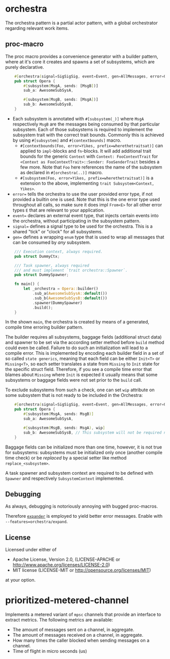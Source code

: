 # orchestra

The orchestra pattern is a partial actor pattern, with a global orchestrator regarding
relevant work items.

## proc-macro

The proc macro provides a convenience generator with a builder pattern,
where at it's core it creates and spawns a set of subsystems, which are purely
declarative.

```rust
    #[orchestra(signal=SigSigSig, event=Event, gen=AllMessages, error=OrchestraError)]
    pub struct Opera {
        #[subsystem(MsgA, sends: [MsgB])]
        sub_a: AwesomeSubSysA,

        #[subsystem(MsgB, sends: [MsgA])]
        sub_b: AwesomeSubSysB,
    }
```

* Each subsystem is annotated with `#[subsystem(_)]` where `MsgA` respectively `MsgB` are the messages
being consumed by that particular subsystem. Each of those subsystems is required to implement the subsystem
trait with the correct trait bounds. Commonly this is achieved
by using `#[subsystem]` and `#[contextbounds]` macro.
  * `#[contextbounds(Foo, error=Yikes, prefix=wherethetraitsat)]` can applied to `impl`-blocks and `fn`-blocks. It will add additional trait bounds for the generic `Context` with `Context: FooContextTrait` for `<Context as FooContextTrait>::Sender: FooSenderTrait` besides a few more. Note that `Foo` here references the name of the subsystem as declared in `#[orchestra(..)]` macro.
  * `#[subsystem(Foo, error=Yikes, prefix=wherethetraitsat)]` is a extension to the above, implementing `trait Subsystem<Context, Yikes>`.
* `error=` tells the orchestra to use the user provided
error type, if not provided a builtin one is used. Note that this is the one error type used throughout all calls, so make sure it does impl `From<E>` for all other error types `E` that are relevant to your application.
* `event=` declares an external event type, that injects certain events
into the orchestra, without participating in the subsystem pattern.
* `signal=` defines a signal type to be used for the orchestra. This is a shared "tick" or "clock" for all subsystems.
* `gen=` defines a wrapping `enum` type that is used to wrap all messages that can be consumed by _any_ subsystem.

```rust
    /// Execution context, always required.
    pub struct DummyCtx;

    /// Task spawner, always required
    /// and must implement `trait orchestra::Spawner`.
    pub struct DummySpawner;

    fn main() {
        let _orchestra = Opera::builder()
            .sub_a(AwesomeSubSysA::default())
            .sub_b(AwesomeSubSysB::default())
            .spawner(DummySpawner)
            .build();
    }
```

In the shown `main`, the orchestra is created by means of a generated, compile time erroring
builder pattern.

The builder requires all subsystems, baggage fields (additional struct data) and spawner to be
set via the according setter method before `build` method could even be called. Failure to do
such an initialization will lead to a compile error. This is implemented by encoding each
builder field in a set of so called `state generics`, meaning that each field can be either
`Init<T>` or `Missing<T>`, so each setter translates a state from `Missing` to `Init` state
for the specific struct field. Therefore, if you see a compile time error that blames about
`Missing` where `Init` is expected it usually means that some subsystems or baggage fields were
not set prior to the `build` call.

To exclude subsystems from such a check, one can set `wip` attribute on some subsystem that
is not ready to be included in the Orchestra:

```rust
    #[orchestra(signal=SigSigSig, event=Event, gen=AllMessages, error=OrchestraError)]
    pub struct Opera {
        #[subsystem(MsgA, sends: MsgB)]
        sub_a: AwesomeSubSysA,

        #[subsystem(MsgB, sends: MsgA), wip]
        sub_b: AwesomeSubSysB, // This subsystem will not be required nor allowed to be set
    }
```

Baggage fields can be initialized more than one time, however, it is not true for subsystems:
subsystems must be initialized only once (another compile time check) or be _replaced_ by
a special setter like method `replace_<subsystem>`.

A task spawner and subsystem context are required to be defined with `Spawner` and respectively `SubsystemContext` implemented.

## Debugging

As always, debugging is notoriously annoying with bugged proc-macros.

Therefore [`expander`](https://github.com/drahnr/expander) is employed to yield better
error messages. Enable with `--features=orchestra/expand`.

## License

Licensed under either of

* Apache License, Version 2.0, (LICENSE-APACHE or <http://www.apache.org/licenses/LICENSE-2.0>)
* MIT license (LICENSE-MIT or <http://opensource.org/licenses/MIT>)

at your option.

# prioritized-metered-channel

Implements a metered variant of `mpsc` channels that provide an interface to extract metrics. 
The following metrics are available:
- The amount of messages sent on a channel, in aggregate.
- The amount of messages received on a channel, in aggregate.
- How many times the caller blocked when sending messages on a channel.
- Time of flight in micro seconds (us)
